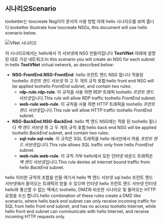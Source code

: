 ## <a name="scenario"></a><span data-ttu-id="4f457-101">시나리오</span><span class="sxs-lookup"><span data-stu-id="4f457-101">Scenario</span></span>
<span data-ttu-id="4f457-102">toobetter는 toocreate Nsg이이 문서의 사용 방법 아래 hello 시나리오를 보여 줍니다.</span><span class="sxs-lookup"><span data-stu-id="4f457-102">toobetter illustrate how toocreate NSGs, this document will use hello scenario below.</span></span>

![VNet 시나리오](./media/virtual-networks-create-nsg-scenario-include/figure1.png)

<span data-ttu-id="4f457-104">이 시나리오에서는 hello에서 각 서브넷에 NSG 만들어집니다 **TestVNet** 아래에 설명 된 대로 가상 네트워크:</span><span class="sxs-lookup"><span data-stu-id="4f457-104">In this scenario you will create an NSG for each subnet in hello **TestVNet** virtual network, as described below:</span></span> 

* <span data-ttu-id="4f457-105">**NSG-FrontEnd**.</span><span class="sxs-lookup"><span data-stu-id="4f457-105">**NSG-FrontEnd**.</span></span> <span data-ttu-id="4f457-106">hello 프런트 엔드 NSG 됩니다 적용된 toohello *프런트 엔드* 서브넷 하 고 두 개의 규칙 포함:</span><span class="sxs-lookup"><span data-stu-id="4f457-106">hello front end NSG will be applied toohello *FrontEnd* subnet, and contain two rules:</span></span>    
  * <span data-ttu-id="4f457-107">**rdp-rule**.</span><span class="sxs-lookup"><span data-stu-id="4f457-107">**rdp-rule**.</span></span> <span data-ttu-id="4f457-108">이 규칙을 사용 하면 RDP 트래픽 toohello *프런트 엔드* 서브넷입니다.</span><span class="sxs-lookup"><span data-stu-id="4f457-108">This rule will allow RDP traffic toohello *FrontEnd* subnet.</span></span>
  * <span data-ttu-id="4f457-109">**web-rule**.</span><span class="sxs-lookup"><span data-stu-id="4f457-109">**web-rule**.</span></span> <span data-ttu-id="4f457-110">이 규칙을 사용 하면 HTTP 트래픽을 toohello *프런트 엔드* 서브넷입니다.</span><span class="sxs-lookup"><span data-stu-id="4f457-110">This rule will allow HTTP traffic toohello *FrontEnd* subnet.</span></span>
* <span data-ttu-id="4f457-111">**NSG-BackEnd**.</span><span class="sxs-lookup"><span data-stu-id="4f457-111">**NSG-BackEnd**.</span></span> <span data-ttu-id="4f457-112">hello 백 엔드 NSG에는 적용 된 toohello 됩니다 *백 엔드* 서브넷 하 고 두 개의 규칙 포함:</span><span class="sxs-lookup"><span data-stu-id="4f457-112">hello back end NSG will be applied toohello *BackEnd* subnet, and contain two rules:</span></span>    
  * <span data-ttu-id="4f457-113">**sql-rule**.</span><span class="sxs-lookup"><span data-stu-id="4f457-113">**sql-rule**.</span></span> <span data-ttu-id="4f457-114">이 규칙은 SQL 트래픽을 hello 에서만에서 허용 *프런트 엔드* 서브넷입니다.</span><span class="sxs-lookup"><span data-stu-id="4f457-114">This rule allows SQL traffic only from hello *FrontEnd* subnet.</span></span>
  * <span data-ttu-id="4f457-115">**web-rule**.</span><span class="sxs-lookup"><span data-stu-id="4f457-115">**web-rule**.</span></span> <span data-ttu-id="4f457-116">이 규칙 거부 hello에서 모든 인터넷 바운드 트래픽은 *백 엔드* 서브넷입니다.</span><span class="sxs-lookup"><span data-stu-id="4f457-116">This rule denies all internet bound traffic from hello *BackEnd* subnet.</span></span>

<span data-ttu-id="4f457-117">hello 이러한 규칙의 조합을 만들 여기서 hello 백 엔드 서브넷 sql hello 프런트 엔드 서브넷에서 들어오는 트래픽의 받을 수 있으며 인터넷 hello 프런트 엔드 서브넷 인터넷 hello와 통신할 수 없는 액세스 toohello, DMZ와 비슷한 시나리오 및 들어오는 HTTP 요청을 수신 합니다.</span><span class="sxs-lookup"><span data-stu-id="4f457-117">hello combination of these rules create a DMZ-like scenario, where hello back end subnet can only receive incoming traffic for SQL from hello front end subnet, and has no access toohello Internet, while hello front end subnet can communicate with hello Internet, and receive incoming HTTP requests only.</span></span>

